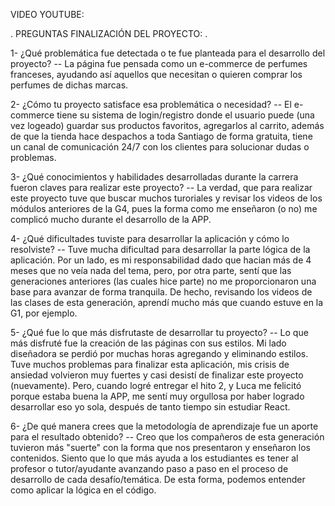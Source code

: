 VIDEO YOUTUBE:

.
PREGUNTAS FINALIZACIÓN DEL PROYECTO:
.

1- ¿Qué problemática fue detectada o te fue planteada para el desarrollo del proyecto? 
-- La página fue pensada como un e-commerce de perfumes franceses, ayudando así aquellos que necesitan o quieren comprar los perfumes de dichas marcas.

2- ¿Cómo tu proyecto satisface esa problemática o necesidad? 
-- El e-commerce tiene su sistema de login/registro donde el usuario puede (una vez logeado) guardar sus productos favoritos, agregarlos al carrito, además de que la tienda hace despachos a toda Santiago de forma gratuita, tiene un canal de comunicación 24/7 con los clientes para solucionar dudas o problemas.

3- ¿Qué conocimientos y habilidades desarrolladas durante la carrera fueron claves para realizar este proyecto? 
-- La verdad, que para realizar este proyecto tuve que buscar muchos turoriales y revisar los videos de los módulos anteriores de la G4, pues la forma como me enseñaron (o no) me complicó mucho durante el desarrollo de la APP.

4- ¿Qué dificultades tuviste para desarrollar la aplicación y cómo lo resolviste? 
-- Tuve mucha dificultad para desarrollar la parte lógica de la aplicación. Por un lado, es mi responsabilidad dado que hacian más de 4 meses que no veía nada del tema, pero, por otra parte, sentí que las generaciones anteriores (las cuales hice parte) no me proporcionaron una base para avanzar de forma tranquila. De hecho, revisando los videos de las clases de esta generación, aprendí mucho más que cuando estuve en la G1, por ejemplo.

5- ¿Qué fue lo que más disfrutaste de desarrollar tu proyecto? 
-- Lo que más disfruté fue la creación de las páginas con sus estilos. Mi lado diseñadora se perdió por muchas horas agregando y eliminando estilos. 
Tuve muchos problemas para finalizar esta aplicación, mis crisis de ansiedad volvieron muy fuertes y casi desistí de finalizar este proyecto (nuevamente). Pero, cuando logré entregar el hito 2, y Luca me felicitó porque estaba buena la APP, me sentí muy orgullosa por haber logrado desarrollar eso yo sola, después de tanto tiempo sin estudiar React.

6- ¿De qué manera crees que la metodología de aprendizaje fue un aporte para el resultado obtenido? 
-- Creo que los compañeros de esta generación tuvieron más "suerte" con la forma que nos presentaron y enseñaron los contenidos. Siento que lo que más ayuda a los estudiantes es tener al profesor o tutor/ayudante avanzando paso a paso en el proceso de desarrollo de cada desafío/temática. De esta forma, podemos entender como aplicar la lógica en el código.